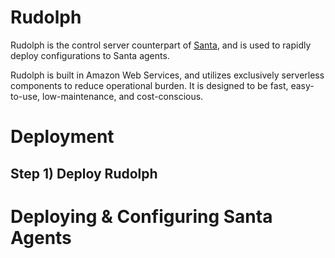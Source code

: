 # Rudolph
Rudolph is the control server counterpart of [Santa](https://github.com/google/santa), and is used to rapidly deploy configurations to Santa agents.

Rudolph is built in Amazon Web Services, and utilizes exclusively serverless components to reduce operational burden. It is designed to be fast, easy-to-use, low-maintenance, and cost-conscious.


# Deployment

## Step 1) Deploy Rudolph



# Deploying & Configuring Santa Agents
